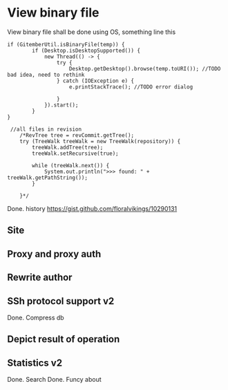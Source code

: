 

# View binary  file
View binary file shall be done using OS, something line this

```
if (GitemberUtil.isBinaryFile(temp)) {
        if (Desktop.isDesktopSupported()) {
            new Thread(() -> {
                try {
                    Desktop.getDesktop().browse(temp.toURI()); //TODO bad idea, need to rethink
                } catch (IOException e) {
                    e.printStackTrace(); //TODO error dialog

                }
            }).start();
        }
}
```

```
 //all files in revision
    /*RevTree tree = revCommit.getTree();
    try (TreeWalk treeWalk = new TreeWalk(repository)) {
        treeWalk.addTree(tree);
        treeWalk.setRecursive(true);

        while (treeWalk.next()) {
            System.out.println(">>> found: " + treeWalk.getPathString());
        }

    }*/
```
Done. history https://gist.github.com/floralvikings/10290131

Site
----------------
Proxy and proxy auth
--------------------------------
Rewrite author
------------------------
SSh protocol support v2
-------
Done. Compress db

Depict result of operation
--------------------
Statistics v2
-----------------------
Done. Search
Done. Funcy about

